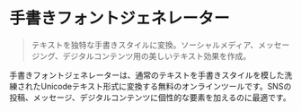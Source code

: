 # 手書きフォントジェネレーター

> テキストを独特な手書きスタイルに変換。ソーシャルメディア、メッセージング、デジタルコンテンツ用の美しいテキスト効果を作成。

手書きフォントジェネレーターは、通常のテキストを手書きスタイルを模した洗練されたUnicodeテキスト形式に変換する無料のオンラインツールです。SNSの投稿、メッセージ、デジタルコンテンツに個性的な要素を加えるのに最適です。
